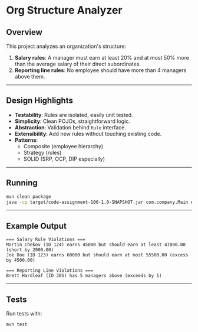 # Org Structure Analyzer

## Overview
This project analyzes an organization's structure:
1. **Salary rules**: A manager must earn at least 20% and at most 50% more than the average salary of their direct subordinates.  
2. **Reporting line rules**: No employee should have more than 4 managers above them.  

---

## Design Highlights
- **Testability**: Rules are isolated, easily unit tested.  
- **Simplicity**: Clean POJOs, straightforward logic.  
- **Abstraction**: Validation behind `Rule` interface.  
- **Extensibility**: Add new rules without touching existing code.  
- **Patterns**:  
  - Composite (employee hierarchy)  
  - Strategy (rules)  
  - SOLID (SRP, OCP, DIP especially)  

---

## Running
```bash
mvn clean package
java -cp target/code-assignment-106-1.0-SNAPSHOT.jar com.company.Main employees.csv
```

---

## Example Output
```
=== Salary Rule Violations ===
Martin Chekov (ID 124) earns 45000 but should earn at least 47000.00 (short by 2000.00)
Joe Doe (ID 123) earns 60000 but should earn at most 55500.00 (excess by 4500.00)

=== Reporting Line Violations ===
Brett Hardleaf (ID 305) has 5 managers above (exceeds by 1)
```

---

## Tests
Run tests with:
```bash
mvn test
```

